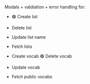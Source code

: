 Modals + valdiation + error handling for:

- 🟢 Create list
- Delete list
- Update list name
- Fetch lists

- Create vocab
  🟢 Delete vocab
- Update vocab

- Fetch public vocabs
